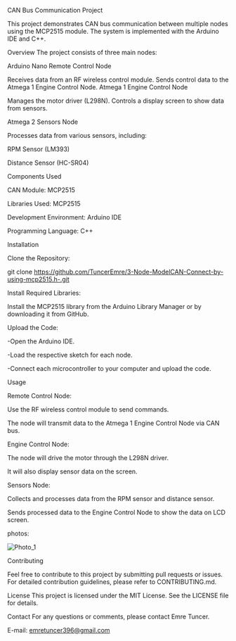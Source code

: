 CAN Bus Communication Project


This project demonstrates CAN bus communication between multiple nodes using the MCP2515 module. The system is implemented with the Arduino IDE and C++.

Overview
The project consists of three main nodes:

Arduino Nano Remote Control Node

Receives data from an RF wireless control module.
Sends control data to the Atmega 1 Engine Control Node.
Atmega 1 Engine Control Node

Manages the motor driver (L298N).
Controls a display screen to show data from sensors.


Atmega 2 Sensors Node

Processes data from various sensors, including:


RPM Sensor (LM393)

Distance Sensor (HC-SR04)

Components Used

CAN Module: MCP2515

Libraries Used: MCP2515

Development Environment: Arduino IDE

Programming Language: C++

Installation


Clone the Repository:

git clone https://github.com/TuncerEmre/3-Node-ModelCAN-Connect-by-using-mcp2515.h-.git

Install Required Libraries:

Install the MCP2515 library from the Arduino Library Manager or by downloading it from GitHub.

Upload the Code:

-Open the Arduino IDE.

-Load the respective sketch for each node.

-Connect each microcontroller to your computer and upload the code.

Usage


Remote Control Node:

Use the RF wireless control module to send commands.

The node will transmit data to the Atmega 1 Engine Control Node via CAN bus.

Engine Control Node:

The node will drive the motor through the L298N driver.

It will also display sensor data on the screen.


Sensors Node:

Collects and processes data from the RPM sensor and distance sensor.

Sends processed data to the Engine Control Node to show the data on LCD screen.

photos:

![Photo_1](https://github.com/user-attachments/assets/d891a8fa-6764-4706-8f83-a33e5ecf6cae)









Contributing

Feel free to contribute to this project by submitting pull requests or issues. For detailed contribution guidelines, please refer to CONTRIBUTING.md.

License
This project is licensed under the MIT License. See the LICENSE file for details.

Contact
For any questions or comments, please contact Emre Tuncer.

E-mail: emretuncer396@gmail.com
